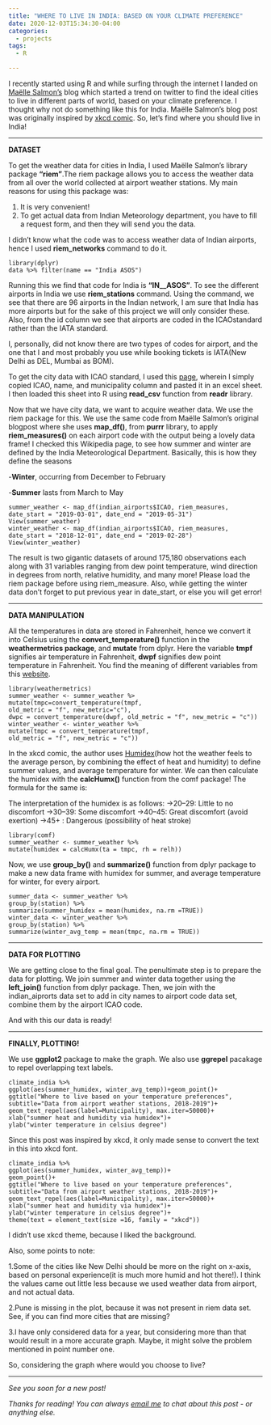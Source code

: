 ```yaml
---
title: "WHERE TO LIVE IN INDIA: BASED ON YOUR CLIMATE PREFERENCE"
date: 2020-12-03T15:34:30-04:00
categories:
  - projects
tags:
  - R

---
```


I recently started using R and while surfing through the internet I landed on [Maëlle Salmon’s](https://masalmon.eu/2017/11/16/wheretoliveus/) blog which started a trend on twitter to find the ideal cities to live in different parts of world, based on your climate preference. I thought why not do something like this for India. Maëlle Salmon’s blog post was originally inspired by [xkcd comic](https://xkcd.com/1916/).
So, let’s find where you should live in India!

-------
**DATASET**

To get the weather data for cities in India, I used Maëlle Salmon’s library package **“riem”**.The riem package allows you to access the weather data from all over the world collected at airport weather stations.
My main reasons for using this package was:
1. It is very convenient!
2. To get actual data from Indian Meteorology department, you have to fill a request form, and then they will send you the data.

I didn’t know what the code was to access weather data of Indian airports, hence I used **riem_networks** command to do it.

```data <- riem_networks
library(dplyr)
data %>% filter(name == "India ASOS")
```

Running this we find that code for India is **“IN__ASOS”**. To see the different airports in India we use **riem_stations** command. Using the command, we see that there are 96 airports in the Indian network, I am sure that India has more airports but for the sake of this project we will only consider these. Also, from the id column we see that airports are coded in the ICAOstandard rather than the IATA standard.

I, personally, did not know there are two types of codes for airport, and the one that I and most probably you use while booking tickets is IATA(New Delhi as DEL, Mumbai as BOM).

To get the city data with ICAO standard, I used this [page](https://airportcodes.io/en/all-airports/?filters[country]=IN), wherein I simply copied ICAO, name, and municipality column and pasted it in an excel sheet. I then loaded this sheet into R using **read_csv** function from **readr** library.

Now that we have city data, we want to acquire weather data. We use the riem package for this. We use the same code from Maëlle Salmon’s original blogpost where she uses **map_df()**, from **purrr** library, to apply **riem_measures()** on each airport code with the output being a lovely data frame!
I checked this Wikipedia page, to see how summer and winter are defined by the India Meteorological Department. Basically, this is how they define the seasons

-**Winter**, occurring from December to February

-**Summer** lasts from March to May

```library(purrr)
summer_weather <- map_df(indian_airports$ICAO, riem_measures, date_start = "2019-03-01", date_end = "2019-05-31")
View(summer_weather)
winter_weather <- map_df(indian_airports$ICAO, riem_measures, date_start = "2018-12-01", date_end = "2019-02-28")
View(winter_weather)
```

The result is two gigantic datasets of around 175,180 observations each along with 31 variables ranging from dew point temperature, wind direction in degrees from north, relative humidity, and many more!
Please load the riem package before using riem_measure. Also, while getting the winter data don’t forget to put previous year in date_start, or else you will get error!

-----

**DATA MANIPULATION**

All the temperatures in data are stored in Fahrenheit, hence we convert it into Celsius using the **convert_temperature()** function in the **weathermetrics package**, and **mutate** from dplyr. Here the variable **tmpf** signifies air temperature in Fahrenheit, **dwpf** signifies dew point temperature in Fahrenheit. You find the meaning of different variables from this [website](https://docs.ropensci.org/riem/articles/riem.html).

```
library(weathermetrics)
summer_weather <- summer_weather %> 
mutate(tmpc=convert_temperature(tmpf, 
old_metric = "f", new_metric="c"), 
dwpc = convert_temperature(dwpf, old_metric = "f", new_metric = "c"))
winter_weather <- winter_weather %>% 
mutate(tmpc = convert_temperature(tmpf, 
old_metric = "f", new_metric = "c"))
```

In the xkcd comic, the author uses [Humidex](https://en.wikipedia.org/wiki/Humidex)(how hot the weather feels to the average person, by combining the effect of heat and humidity) to define summer values, and average temperature for winter.
We can then calculate the humidex with the **calcHumx()** function from the comf package!
The formula for the same is:
<image>

The interpretation of the humidex is as follows:
->20–29: Little to no discomfort
->30–39: Some discomfort
->40–45: Great discomfort (avoid exertion)
->45+ : Dangerous (possibility of heat stroke)

```
library(comf)
summer_weather <- summer_weather %>% 
mutate(humidex = calcHumx(ta = tmpc, rh = relh))
```

Now, we use **group_by()** and **summarize()** function from dplyr package to make a new data frame with humidex for summer, and average temperature for winter, for every airport.

```
summer_data <- summer_weather %>% 
group_by(station) %>% 
summarize(summer_humidex = mean(humidex, na.rm =TRUE))
winter_data <- winter_weather %>% 
group_by(station) %>% 
summarize(winter_avg_temp = mean(tmpc, na.rm = TRUE))
```

----

**DATA FOR PLOTTING**

We are getting close to the final goal. The penultimate step is to prepare the data for plotting. We join summer and winter data together using the **left_join()** function from dplyr package. Then, we join with the indian_aiprorts data set to add in city names to airport code data set, combine them by the airport ICAO code.

And with this our data is ready!

---
**FINALLY, PLOTTING!**

We use **ggplot2** package to make the graph. We also use **ggrepel** pacakage to repel overlapping text labels.

```
climate_india %>%
ggplot(aes(summer_humidex, winter_avg_temp))+geom_point()+
ggtitle("Where to live based on your temperature preferences", subtitle="Data from airport weather stations, 2018-2019")+
geom_text_repel(aes(label=Municipality), max.iter=50000)+
xlab("summer heat and humidity via humidex")+
ylab("winter temperature in celsius degree")
```

<first graph>

Since this post was inspired by xkcd, it only made sense to convert the text in this into xkcd font.

```
climate_india %>%
ggplot(aes(summer_humidex, winter_avg_temp))+
geom_point()+
ggtitle("Where to live based on your temperature preferences", subtitle="Data from airport weather stations, 2018-2019")+
geom_text_repel(aes(label=Municipality), max.iter=50000)+
xlab("summer heat and humidity via humidex")+
ylab("winter temperature in celsius degree")+
theme(text = element_text(size =16, family = "xkcd"))
```

<final graph>

I didn’t use xkcd theme, because I liked the background. 

Also, some points to note:

1.Some of the cities like New Delhi should be more on the right on x-axis, based on personal experience(it is much more humid and hot there!). I think the values came out little less because we used weather data from airport, and not actual data.

2.Pune is missing in the plot, because it was not present in riem data set. See, if you can find more cities that are missing?

3.I have only considered data for a year, but considering more than that would result in a more accurate graph. Maybe, it might solve the problem mentioned in point number one.

So, considering the graph where would you choose to live?

---

*See you soon for a new post!*

*Thanks for reading! You can always [email me](mailto:shambhavi.singh2014@gmail.com) to chat about this post - or anything else.*
